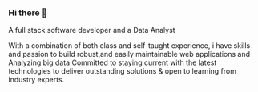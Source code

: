 ### Hi there 👋

A full stack software developer
and a Data Analyst

With a combination of both class and self-taught experience,
i have skills and passion to build robust,and easily maintainable
web applications and Analyzing big data
Committed to staying current with the latest technologies
to deliver outstanding solutions
& open to learning from industry experts.

<!--
**Kincaid-kroos/Kincaid-kroos** is a ✨ _special_ ✨ repository because its `README.md` (this file) appears on your GitHub profile.

Here are some ideas to get you started:

- 🔭 I’m currently working on ...
- 🌱 I’m currently learning ...
- 👯 I’m looking to collaborate on ...
- 🤔 I’m looking for help with ...
- 💬 Ask me about ...
- 📫 How to reach me: ...
- 😄 Pronouns: ...
- ⚡ Fun fact: ...
-->
